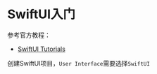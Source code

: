 # SwiftUI入门

参考官方教程：

+ [SwiftUI Tutorials](https://developer.apple.com/tutorials/swiftui/creating-and-combining-views)

创建SwiftUI项目，`User Interface`需要选择`SwiftUI`

